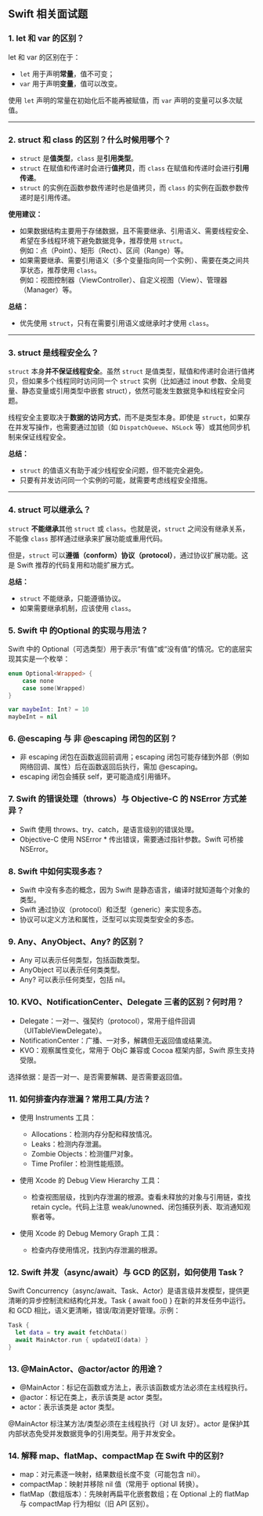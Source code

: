 ## Swift 相关面试题

### 1. let 和 var 的区别？

let 和 var 的区别在于：

- `let` 用于声明**常量**，值不可变；
- `var` 用于声明**变量**，值可以改变。

使用 `let` 声明的常量在初始化后不能再被赋值，而 `var` 声明的变量可以多次赋值。

---


### 2. struct 和 class 的区别？什么时候用哪个？

- `struct` 是**值类型**，`class` 是**引用类型**。
- `struct` 在赋值和传递时会进行**值拷贝**，而 `class` 在赋值和传递时会进行**引用传递**。
- `struct` 的实例在函数参数传递时也是值拷贝，而 `class` 的实例在函数参数传递时是引用传递。

**使用建议：**

- 如果数据结构主要用于存储数据，且不需要继承、引用语义、需要线程安全、希望在多线程环境下避免数据竞争，推荐使用 `struct`。  
  例如：点（Point）、矩形（Rect）、区间（Range）等。
- 如果需要继承、需要引用语义（多个变量指向同一个实例）、需要在类之间共享状态，推荐使用 `class`。  
  例如：视图控制器（ViewController）、自定义视图（View）、管理器（Manager）等。

**总结：**

- 优先使用 `struct`，只有在需要引用语义或继承时才使用 `class`。

---

### 3. struct 是线程安全么？

`struct` 本身**并不保证线程安全**。虽然 `struct` 是值类型，赋值和传递时会进行值拷贝，但如果多个线程同时访问同一个 `struct` 实例（比如通过 inout 参数、全局变量、静态变量或引用类型中嵌套 struct），依然可能发生数据竞争和线程安全问题。

线程安全主要取决于**数据的访问方式**，而不是类型本身。即使是 `struct`，如果存在并发写操作，也需要通过加锁（如 `DispatchQueue`、`NSLock` 等）或其他同步机制来保证线程安全。

**总结：**

- `struct` 的值语义有助于减少线程安全问题，但不能完全避免。
- 只要有并发访问同一个实例的可能，就需要考虑线程安全措施。

---

### 4. struct 可以继承么？

`struct` **不能继承**其他 `struct` 或 `class`。也就是说，`struct` 之间没有继承关系，不能像 `class` 那样通过继承来扩展功能或重用代码。

但是，`struct` 可以**遵循（conform）协议（protocol）**，通过协议扩展功能。这是 Swift 推荐的代码复用和功能扩展方式。

**总结：**

- `struct` 不能继承，只能遵循协议。
- 如果需要继承机制，应该使用 `class`。

### 5. Swift 中 的Optional 的实现与用法？

Swift 中的 Optional（可选类型）用于表示“有值”或“没有值”的情况。它的底层实现其实是一个枚举：

```swift
enum Optional<Wrapped> {
    case none
    case some(Wrapped)
}
```

```swift
var maybeInt: Int? = 10
maybeInt = nil
```

### 6. @escaping 与 非 @escaping 闭包的区别？

- 非 escaping 闭包在函数返回前调用；escaping 闭包可能存储到外部（例如网络回调、属性）后在函数返回后执行，需加 @escaping。
- escaping 闭包会捕获 self，更可能造成引用循环。

### 7. Swift 的错误处理（throws）与 Objective-C 的 NSError 方式差异？

- Swift 使用 throws、try、catch，是语言级别的错误处理。
- Objective-C 使用 NSError * 传出错误，需要通过指针参数。Swift 可桥接 NSError。

### 8. Swift 中如何实现多态？

- Swift 中没有多态的概念，因为 Swift 是静态语言，编译时就知道每个对象的类型。
- Swift 通过协议（protocol）和泛型（generic）来实现多态。
- 协议可以定义方法和属性，泛型可以实现类型安全的多态。

### 9. Any、AnyObject、Any? 的区别？

- Any 可以表示任何类型，包括函数类型。
- AnyObject 可以表示任何类类型。
- Any? 可以表示任何类型，包括 nil。

### 10. KVO、NotificationCenter、Delegate 三者的区别？何时用？

- Delegate：一对一、强契约（protocol），常用于组件回调（UITableViewDelegate）。
- NotificationCenter：广播、一对多，解耦但无返回值或结果流。
- KVO：观察属性变化，常用于 ObjC 兼容或 Cocoa 框架内部，Swift 原生支持受限。

选择依据：是否一对一、是否需要解耦、是否需要返回值。

### 11. 如何排查内存泄漏？常用工具/方法？

- 使用 Instruments 工具：
  - Allocations：检测内存分配和释放情况。
  - Leaks：检测内存泄漏。
  - Zombie Objects：检测僵尸对象。
  - Time Profiler：检测性能瓶颈。

- 使用 Xcode 的 Debug View Hierarchy 工具：
  - 检查视图层级，找到内存泄漏的根源。查看未释放的对象与引用链，查找 retain cycle。代码上注意 weak/unowned、闭包捕获列表、取消通知观察者等。

- 使用 Xcode 的 Debug Memory Graph 工具：
  - 检查内存使用情况，找到内存泄漏的根源。

### 12. Swift 并发（async/await）与 GCD 的区别，如何使用 Task？

Swift Concurrency（async/await、Task、Actor）是语言级并发模型，提供更清晰的异步控制流和结构化并发。Task { await foo() } 在新的并发任务中运行。和 GCD 相比，语义更清晰，错误/取消更好管理。示例：
```swift
Task {
  let data = try await fetchData()
  await MainActor.run { updateUI(data) }
}
```

### 13. @MainActor、@actor/actor 的用途？

- @MainActor：标记在函数或方法上，表示该函数或方法必须在主线程执行。
- @actor：标记在类上，表示该类是 actor 类型。
- actor：表示该类是 actor 类型。

@MainActor 标注某方法/类型必须在主线程执行（对 UI 友好）。actor 是保护其内部状态免受并发数据竞争的引用类型。用于并发安全。

### 14. 解释 map、flatMap、compactMap 在 Swift 中的区别?

- map：对元素逐一映射，结果数组长度不变（可能包含 nil）。
- compactMap：映射并移除 nil 值（常用于 optional 转换）。
- flatMap（数组版本）：先映射再扁平化嵌套数组；在 Optional 上的 flatMap 与 compactMap 行为相似（旧 API 区别）。




